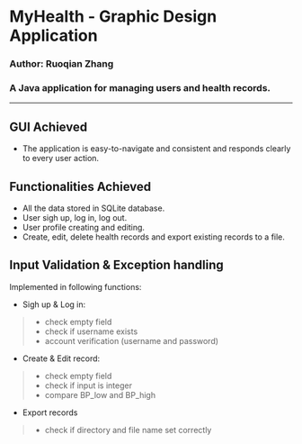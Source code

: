 # MyHealth - Graphic Design Application
### Author: Ruoqian Zhang
### A Java application for managing users and health records.
***

## GUI Achieved
- The application is easy-to-navigate and consistent and responds clearly to every user action.

## Functionalities Achieved
- All the data stored in SQLite database.
- User sigh up, log in, log out.  
- User profile creating and editing.
- Create, edit, delete health records and export existing records to a file.


## Input Validation & Exception handling  
Implemented in following functions:
- Sigh up & Log in:
>- check empty field
>- check if username exists
>- account verification (username and password)
- Create & Edit record:
>- check empty field
>- check if input is integer
>- compare BP_low and BP_high
- Export records
>- check if directory and file name set correctly

